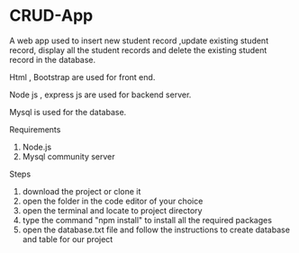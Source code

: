 # CRUD-App
A web app used to insert new student record ,update existing
student record, display all the student records and delete the
existing student record in the database.

Html , Bootstrap are used for front end.

Node js , express js are used for backend server.

Mysql is used for the database.

Requirements

1. Node.js
2. Mysql community server

Steps

1. download the project or clone it
2. open the folder in the code editor of your choice
3. open the terminal and locate to project directory
4. type the command "npm install" to install all the required packages
5. open the database.txt file and follow the instructions to create database and table for our project 
